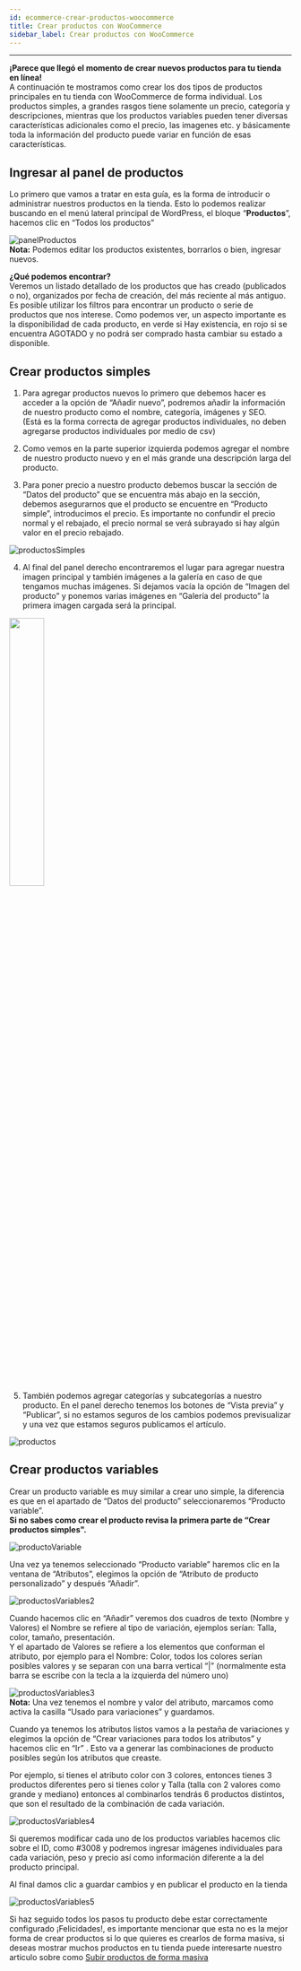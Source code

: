 ```yaml
---
id: ecommerce-crear-productos-woocommerce
title: Crear productos con WooCommerce
sidebar_label: Crear productos con WooCommerce
---
```

***

**¡Parece que llegó el momento de crear nuevos productos para tu tienda en línea!**  
A continuación te mostramos como crear los dos tipos de productos principales en tu tienda con WooCommerce de forma individual. Los productos simples, a grandes rasgos tiene solamente un precio, categoría y descripciones, mientras que los productos variables pueden tener diversas características adicionales como el precio, las imagenes etc. y básicamente toda la información del producto puede variar en función de esas características.

## Ingresar al panel de productos
Lo primero que vamos a tratar en esta guía, es la forma de introducir o administrar nuestros productos en la tienda. Esto lo podemos realizar buscando en el menú lateral principal de WordPress, el bloque “**Productos**”, hacemos clic en “Todos los productos”

![panelProductos](https://static.conektica.com/static/img/ProductosWoocommerce/productosPanel.PNG)  
**Nota:** Podemos editar los productos existentes, borrarlos o bien, ingresar nuevos.

**¿Qué podemos encontrar?**  
Veremos un listado detallado de los productos que has creado (publicados o no), organizados por fecha de creación, del más reciente al más antiguo. Es posible utilizar los filtros para encontrar un producto o serie de productos que nos interese. 
Como podemos ver, un aspecto importante es la disponibilidad de cada producto, en verde si Hay existencia, en rojo si se encuentra AGOTADO y no podrá ser comprado hasta cambiar su estado a disponible. 


## Crear productos simples

1. Para agregar productos nuevos lo primero que debemos hacer es acceder a la opción de “Añadir nuevo”, podremos añadir la información de nuestro producto como el nombre, categoría, imágenes y SEO.  
(Está es la forma correcta de agregar productos individuales, no deben agregarse productos individuales por medio de csv)

2. Como vemos en la parte superior izquierda podemos agregar el nombre de nuestro producto nuevo y en el más grande una descripción larga del producto.

3. Para poner precio a nuestro producto debemos buscar la sección de “Datos del producto” que se encuentra más abajo en la sección, debemos asegurarnos que el producto se encuentre en “Producto simple”, introducimos el precio. Es importante no confundir el precio normal y el rebajado, el precio normal se verá subrayado si hay algún valor en el precio rebajado.

![productosSimples](https://static.conektica.com/static/img/ProductosWoocommerce/productosSimples.png)

4. Al final del panel derecho encontraremos el lugar para agregar nuestra imagen principal y también imágenes a la galería en caso de que tengamos muchas imágenes. Si dejamos vacía la opción de “Imagen del producto” y ponemos varias imágenes en “Galería del producto” la primera imagen cargada será la principal.

<img src="https://static.conektica.com/static/img/ProductosWoocommerce/panelEtiquetas.png" width="35%"/>  

5. También podemos agregar categorías y subcategorías a nuestro producto. En el panel derecho tenemos los botones de “Vista previa” y “Publicar”, si no estamos seguros de los cambios podemos previsualizar y una vez que estamos seguros publicamos el artículo.

![productos](https://static.conektica.com/static/img/ProductosWoocommerce/productos.png)

## Crear productos variables

Crear un producto variable es muy similar a crear uno simple, la diferencia es que en el apartado de “Datos del producto” seleccionaremos “Producto variable”.  
**Si no sabes como crear el producto revisa la primera parte de “Crear productos simples".**

![productoVariable](https://static.conektica.com/static/img/ProductosWoocommerce/productoVariable.PNG)

Una vez ya tenemos seleccionado “Producto variable” haremos clic en la ventana de “Atributos”, elegimos la opción de “Atributo de producto personalizado” y después “Añadir”.

![productosVariables2](https://static.conektica.com/static/img/ProductosWoocommerce/productosVariables2.png)

Cuando hacemos clic en “Añadir” veremos dos cuadros de texto (Nombre y Valores) el Nombre se refiere al tipo de variación, ejemplos serían: Talla, color, tamaño, presentación.  
Y el apartado de Valores se refiere a los elementos que conforman el atributo, por ejemplo para el Nombre: Color, todos los colores serían posibles valores y se separan con una barra vertical “|” (normalmente esta barra se escribe con la tecla a la izquierda del número uno)  

![productosVariables3](https://static.conektica.com/static/img/ProductosWoocommerce/productosVariables3.png)  
**Nota:** Una vez tenemos el nombre y valor del atributo, marcamos como activa la casilla “Usado para variaciones” y guardamos.

Cuando ya tenemos los atributos listos vamos a la pestaña de variaciones y elegimos la opción de “Crear variaciones para todos los atributos” y hacemos clic en “Ir” . Esto va a generar las combinaciones de producto posibles según los atributos que creaste.

Por ejemplo, si tienes el atributo color con 3 colores, entonces tienes 3 productos diferentes pero si tienes color y Talla (talla con 2 valores como grande y mediano) entonces al combinarlos tendrás 6 productos distintos, que son el resultado de la combinación de cada variación. 

![productosVariables4](https://static.conektica.com/static/img/ProductosWoocommerce/productosVariables4.PNG)  

Si queremos modificar cada uno de los productos variables hacemos clic sobre el ID, como #3008 y podremos ingresar imágenes individuales para cada variación, peso y precio así como información diferente a la del producto principal.

Al final damos clic a guardar cambios y en publicar el producto en la tienda

![productosVariables5](https://static.conektica.com/static/img/ProductosWoocommerce/productosVariables5.png)  

Si haz seguido todos los pasos tu producto debe estar correctamente configurado ¡Felicidades!, es importante mencionar que esta no es la mejor forma de crear productos si lo que quieres es crearlos de forma masiva, si deseas mostrar muchos productos en tu tienda puede interesarte nuestro articulo sobre como [Subir productos de forma masiva](/docs/ecommerce-subir-productos-csv)